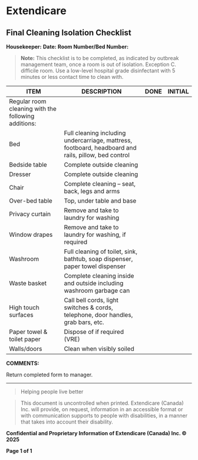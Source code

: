 # Extendicare
## Final Cleaning Isolation Checklist

**Housekeeper:**                                              **Date:**
**Room Number/Bed Number:**

> **Note:** This checklist is to be completed, as indicated by outbreak management team, once a room is out of isolation. Exception C. difficile room. Use a low-level hospital grade disinfectant with 5 minutes or less contact time to clean with.

| ITEM                  | DESCRIPTION                                                                 | DONE | INITIAL |
|-----------------------|-----------------------------------------------------------------------------|------|---------|
| Regular room cleaning with the following additions: |                                                                             |      |         |
| Bed                   | Full cleaning including undercarriage, mattress, footboard, headboard and rails, pillow, bed control |      |         |
| Bedside table         | Complete outside cleaning                                                    |      |         |
| Dresser               | Complete outside cleaning                                                    |      |         |
| Chair                 | Complete cleaning – seat, back, legs and arms                               |      |         |
| Over-bed table        | Top, under table and base                                                   |      |         |
| Privacy curtain       | Remove and take to laundry for washing                                       |      |         |
| Window drapes         | Remove and take to laundry for washing, if required                         |      |         |
| Washroom              | Full cleaning of toilet, sink, bathtub, soap dispenser, paper towel dispenser |      |         |
| Waste basket          | Complete cleaning inside and outside including washroom garbage can         |      |         |
| High touch surfaces    | Call bell cords, light switches & cords, telephone, door handles, grab bars, etc. |      |         |
| Paper towel & toilet paper | Dispose of if required (VRE)                                           |      |         |
| Walls/doors           | Clean when visibly soiled                                                   |      |         |

**COMMENTS:**

Return completed form to manager.

----

> Helping people live better

> This document is uncontrolled when printed. Extendicare (Canada) Inc. will provide, on request, information in an accessible format or with communication supports to people with disabilities, in a manner that takes into account their disability.

**Confidential and Proprietary Information of Extendicare (Canada) Inc. © 2025**

**Page 1 of 1**